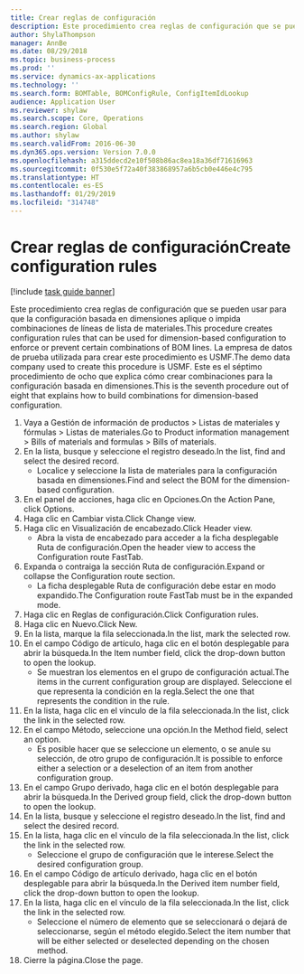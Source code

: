 ```yaml
---
title: Crear reglas de configuración
description: Este procedimiento crea reglas de configuración que se pueden usar para que la configuración basada en dimensiones aplique o impida combinaciones de líneas de lista de materiales.
author: ShylaThompson
manager: AnnBe
ms.date: 08/29/2018
ms.topic: business-process
ms.prod: ''
ms.service: dynamics-ax-applications
ms.technology: ''
ms.search.form: BOMTable, BOMConfigRule, ConfigItemIdLookup
audience: Application User
ms.reviewer: shylaw
ms.search.scope: Core, Operations
ms.search.region: Global
ms.author: shylaw
ms.search.validFrom: 2016-06-30
ms.dyn365.ops.version: Version 7.0.0
ms.openlocfilehash: a315ddecd2e10f508b86ac8ea18a36df71616963
ms.sourcegitcommit: 0f530e5f72a40f383868957a6b5cb0e446e4c795
ms.translationtype: HT
ms.contentlocale: es-ES
ms.lasthandoff: 01/29/2019
ms.locfileid: "314748"
---
```

# <a name="create-configuration-rules"></a><span data-ttu-id="746ac-103">Crear reglas de configuración</span><span class="sxs-lookup"><span data-stu-id="746ac-103">Create configuration rules</span></span>

[!include [task guide banner](../../includes/task-guide-banner.md)]

<span data-ttu-id="746ac-104">Este procedimiento crea reglas de configuración que se pueden usar para que la configuración basada en dimensiones aplique o impida combinaciones de líneas de lista de materiales.</span><span class="sxs-lookup"><span data-stu-id="746ac-104">This procedure creates configuration rules that can be used for dimension-based configuration to enforce or prevent certain combinations of BOM lines.</span></span> <span data-ttu-id="746ac-105">La empresa de datos de prueba utilizada para crear este procedimiento es USMF.</span><span class="sxs-lookup"><span data-stu-id="746ac-105">The demo data company used to create this procedure is USMF.</span></span> <span data-ttu-id="746ac-106">Este es el séptimo procedimiento de ocho que explica cómo crear combinaciones para la configuración basada en dimensiones.</span><span class="sxs-lookup"><span data-stu-id="746ac-106">This is the seventh procedure out of eight that explains how to build combinations for dimension-based configuration.</span></span>

1. <span data-ttu-id="746ac-107">Vaya a Gestión de información de productos > Listas de materiales y fórmulas > Listas de materiales.</span><span class="sxs-lookup"><span data-stu-id="746ac-107">Go to Product information management > Bills of materials and formulas > Bills of materials.</span></span>
2. <span data-ttu-id="746ac-108">En la lista, busque y seleccione el registro deseado.</span><span class="sxs-lookup"><span data-stu-id="746ac-108">In the list, find and select the desired record.</span></span>
    * <span data-ttu-id="746ac-109">Localice y seleccione la lista de materiales para la configuración basada en dimensiones.</span><span class="sxs-lookup"><span data-stu-id="746ac-109">Find and select the BOM for the dimension-based configuration.</span></span>  
3. <span data-ttu-id="746ac-110">En el panel de acciones, haga clic en Opciones.</span><span class="sxs-lookup"><span data-stu-id="746ac-110">On the Action Pane, click Options.</span></span>
4. <span data-ttu-id="746ac-111">Haga clic en Cambiar vista.</span><span class="sxs-lookup"><span data-stu-id="746ac-111">Click Change view.</span></span>
5. <span data-ttu-id="746ac-112">Haga clic en Visualización de encabezado.</span><span class="sxs-lookup"><span data-stu-id="746ac-112">Click Header view.</span></span>
    * <span data-ttu-id="746ac-113">Abra la vista de encabezado para acceder a la ficha desplegable Ruta de configuración.</span><span class="sxs-lookup"><span data-stu-id="746ac-113">Open the header view to access the Configuration route FastTab.</span></span>  
6. <span data-ttu-id="746ac-114">Expanda o contraiga la sección Ruta de configuración.</span><span class="sxs-lookup"><span data-stu-id="746ac-114">Expand or collapse the Configuration route section.</span></span>
    * <span data-ttu-id="746ac-115">La ficha desplegable Ruta de configuración debe estar en modo expandido.</span><span class="sxs-lookup"><span data-stu-id="746ac-115">The Configuration route FastTab must be in the expanded mode.</span></span>  
7. <span data-ttu-id="746ac-116">Haga clic en Reglas de configuración.</span><span class="sxs-lookup"><span data-stu-id="746ac-116">Click Configuration rules.</span></span>
8. <span data-ttu-id="746ac-117">Haga clic en Nuevo.</span><span class="sxs-lookup"><span data-stu-id="746ac-117">Click New.</span></span>
9. <span data-ttu-id="746ac-118">En la lista, marque la fila seleccionada.</span><span class="sxs-lookup"><span data-stu-id="746ac-118">In the list, mark the selected row.</span></span>
10. <span data-ttu-id="746ac-119">En el campo Código de artículo, haga clic en el botón desplegable para abrir la búsqueda.</span><span class="sxs-lookup"><span data-stu-id="746ac-119">In the Item number field, click the drop-down button to open the lookup.</span></span>
    * <span data-ttu-id="746ac-120">Se muestran los elementos en el grupo de configuración actual.</span><span class="sxs-lookup"><span data-stu-id="746ac-120">The items in the current configuration group are displayed.</span></span> <span data-ttu-id="746ac-121">Seleccione el que representa la condición en la regla.</span><span class="sxs-lookup"><span data-stu-id="746ac-121">Select the one that represents the condition in the rule.</span></span>  
11. <span data-ttu-id="746ac-122">En la lista, haga clic en el vínculo de la fila seleccionada.</span><span class="sxs-lookup"><span data-stu-id="746ac-122">In the list, click the link in the selected row.</span></span>
12. <span data-ttu-id="746ac-123">En el campo Método, seleccione una opción.</span><span class="sxs-lookup"><span data-stu-id="746ac-123">In the Method field, select an option.</span></span>
    * <span data-ttu-id="746ac-124">Es posible hacer que se seleccione un elemento, o se anule su selección, de otro grupo de configuración.</span><span class="sxs-lookup"><span data-stu-id="746ac-124">It is possible to enforce either a selection or a deselection of an item from another configuration group.</span></span>  
13. <span data-ttu-id="746ac-125">En el campo Grupo derivado, haga clic en el botón desplegable para abrir la búsqueda.</span><span class="sxs-lookup"><span data-stu-id="746ac-125">In the Derived group field, click the drop-down button to open the lookup.</span></span>
14. <span data-ttu-id="746ac-126">En la lista, busque y seleccione el registro deseado.</span><span class="sxs-lookup"><span data-stu-id="746ac-126">In the list, find and select the desired record.</span></span>
15. <span data-ttu-id="746ac-127">En la lista, haga clic en el vínculo de la fila seleccionada.</span><span class="sxs-lookup"><span data-stu-id="746ac-127">In the list, click the link in the selected row.</span></span>
    * <span data-ttu-id="746ac-128">Seleccione el grupo de configuración que le interese.</span><span class="sxs-lookup"><span data-stu-id="746ac-128">Select the desired configuration group.</span></span>  
16. <span data-ttu-id="746ac-129">En el campo Código de artículo derivado, haga clic en el botón desplegable para abrir la búsqueda.</span><span class="sxs-lookup"><span data-stu-id="746ac-129">In the Derived item number field, click the drop-down button to open the lookup.</span></span>
17. <span data-ttu-id="746ac-130">En la lista, haga clic en el vínculo de la fila seleccionada.</span><span class="sxs-lookup"><span data-stu-id="746ac-130">In the list, click the link in the selected row.</span></span>
    * <span data-ttu-id="746ac-131">Seleccione el número de elemento que se seleccionará o dejará de seleccionarse, según el método elegido.</span><span class="sxs-lookup"><span data-stu-id="746ac-131">Select the item number that will be either selected or deselected depending on the chosen method.</span></span>  
18. <span data-ttu-id="746ac-132">Cierre la página.</span><span class="sxs-lookup"><span data-stu-id="746ac-132">Close the page.</span></span>

